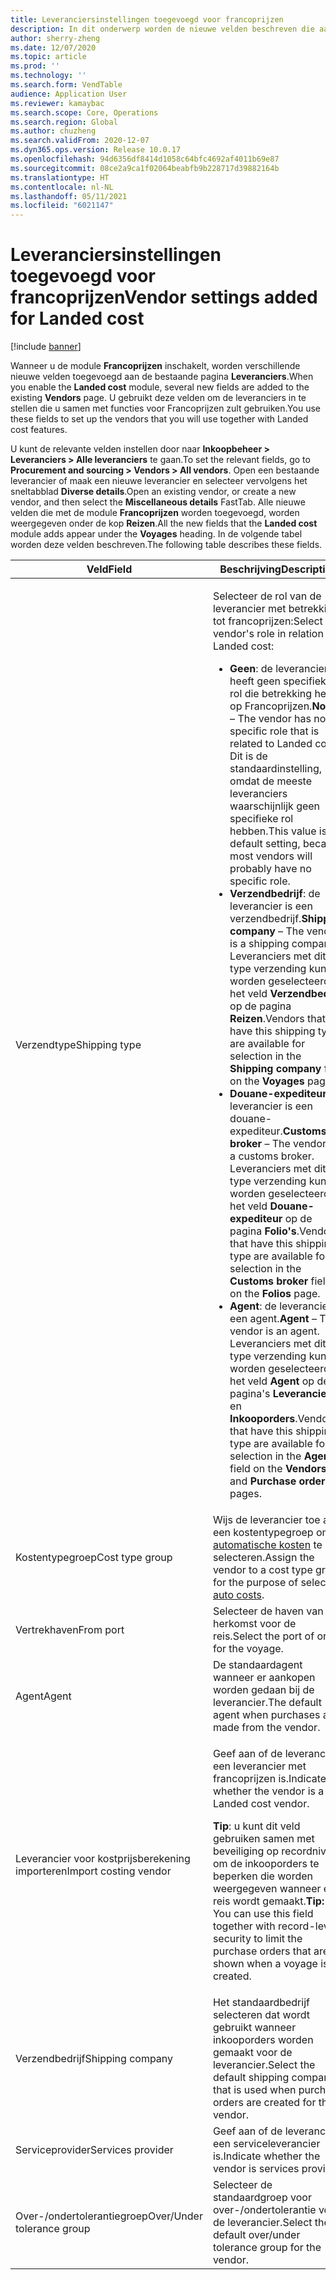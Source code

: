 ```yaml
---
title: Leveranciersinstellingen toegevoegd voor francoprijzen
description: In dit onderwerp worden de nieuwe velden beschreven die aan de bestaande pagina Leveranciers worden toegevoegd wanneer u de module Francoprijzen inschakelt. U gebruikt deze velden om de leveranciers in te stellen die u samen met functies voor Francoprijzen zult gebruiken.
author: sherry-zheng
ms.date: 12/07/2020
ms.topic: article
ms.prod: ''
ms.technology: ''
ms.search.form: VendTable
audience: Application User
ms.reviewer: kamaybac
ms.search.scope: Core, Operations
ms.search.region: Global
ms.author: chuzheng
ms.search.validFrom: 2020-12-07
ms.dyn365.ops.version: Release 10.0.17
ms.openlocfilehash: 94d6356df8414d1058c64bfc4692af4011b69e87
ms.sourcegitcommit: 08ce2a9ca1f02064beabfb9b228717d39882164b
ms.translationtype: HT
ms.contentlocale: nl-NL
ms.lasthandoff: 05/11/2021
ms.locfileid: "6021147"
---
```

# <a name="vendor-settings-added-for-landed-cost"></a><span data-ttu-id="a06a0-104">Leveranciersinstellingen toegevoegd voor francoprijzen</span><span class="sxs-lookup"><span data-stu-id="a06a0-104">Vendor settings added for Landed cost</span></span>

[!include [banner](../../includes/banner.md)]

<span data-ttu-id="a06a0-105">Wanneer u de module **Francoprijzen** inschakelt, worden verschillende nieuwe velden toegevoegd aan de bestaande pagina **Leveranciers**.</span><span class="sxs-lookup"><span data-stu-id="a06a0-105">When you enable the **Landed cost** module, several new fields are added to the existing **Vendors** page.</span></span> <span data-ttu-id="a06a0-106">U gebruikt deze velden om de leveranciers in te stellen die u samen met functies voor Francoprijzen zult gebruiken.</span><span class="sxs-lookup"><span data-stu-id="a06a0-106">You use these fields to set up the vendors that you will use together with Landed cost features.</span></span>

<span data-ttu-id="a06a0-107">U kunt de relevante velden instellen door naar **Inkoopbeheer \> Leveranciers \> Alle leveranciers** te gaan.</span><span class="sxs-lookup"><span data-stu-id="a06a0-107">To set the relevant fields, go to **Procurement and sourcing \> Vendors \> All vendors**.</span></span> <span data-ttu-id="a06a0-108">Open een bestaande leverancier of maak een nieuwe leverancier en selecteer vervolgens het sneltabblad **Diverse details**.</span><span class="sxs-lookup"><span data-stu-id="a06a0-108">Open an existing vendor, or create a new vendor, and then select the **Miscellaneous details** FastTab.</span></span> <span data-ttu-id="a06a0-109">Alle nieuwe velden die met de module **Francoprijzen** worden toegevoegd, worden weergegeven onder de kop **Reizen**.</span><span class="sxs-lookup"><span data-stu-id="a06a0-109">All the new fields that the **Landed cost** module adds appear under the **Voyages** heading.</span></span> <span data-ttu-id="a06a0-110">In de volgende tabel worden deze velden beschreven.</span><span class="sxs-lookup"><span data-stu-id="a06a0-110">The following table describes these fields.</span></span>

| <span data-ttu-id="a06a0-111">Veld</span><span class="sxs-lookup"><span data-stu-id="a06a0-111">Field</span></span> | <span data-ttu-id="a06a0-112">Beschrijving</span><span class="sxs-lookup"><span data-stu-id="a06a0-112">Description</span></span> |
|---|---|
| <span data-ttu-id="a06a0-113">Verzendtype</span><span class="sxs-lookup"><span data-stu-id="a06a0-113">Shipping type</span></span> | <p><span data-ttu-id="a06a0-114">Selecteer de rol van de leverancier met betrekking tot francoprijzen:</span><span class="sxs-lookup"><span data-stu-id="a06a0-114">Select the vendor's role in relation to Landed cost:</span></span></p><ul><li><span data-ttu-id="a06a0-115">**Geen**: de leverancier heeft geen specifieke rol die betrekking heeft op Francoprijzen.</span><span class="sxs-lookup"><span data-stu-id="a06a0-115">**None** – The vendor has no specific role that is related to Landed cost.</span></span> <span data-ttu-id="a06a0-116">Dit is de standaardinstelling, omdat de meeste leveranciers waarschijnlijk geen specifieke rol hebben.</span><span class="sxs-lookup"><span data-stu-id="a06a0-116">This value is the default setting, because most vendors will probably have no specific role.</span></span></li><li><span data-ttu-id="a06a0-117">**Verzendbedrijf**: de leverancier is een verzendbedrijf.</span><span class="sxs-lookup"><span data-stu-id="a06a0-117">**Shipping company** – The vendor is a shipping company.</span></span> <span data-ttu-id="a06a0-118">Leveranciers met dit type verzending kunnen worden geselecteerd in het veld **Verzendbedrijf** op de pagina **Reizen**.</span><span class="sxs-lookup"><span data-stu-id="a06a0-118">Vendors that have this shipping type are available for selection in the **Shipping company** field on the **Voyages** page.</span></span></li><li><span data-ttu-id="a06a0-119">**Douane-expediteur**: de leverancier is een douane-expediteur.</span><span class="sxs-lookup"><span data-stu-id="a06a0-119">**Customs broker** – The vendor is a customs broker.</span></span> <span data-ttu-id="a06a0-120">Leveranciers met dit type verzending kunnen worden geselecteerd in het veld **Douane-expediteur** op de pagina **Folio's**.</span><span class="sxs-lookup"><span data-stu-id="a06a0-120">Vendors that have this shipping type are available for selection in the **Customs broker** field on the **Folios** page.</span></span></li><li><span data-ttu-id="a06a0-121">**Agent**: de leverancier is een agent.</span><span class="sxs-lookup"><span data-stu-id="a06a0-121">**Agent** – The vendor is an agent.</span></span> <span data-ttu-id="a06a0-122">Leveranciers met dit type verzending kunnen worden geselecteerd in het veld **Agent** op de pagina's **Leveranciers** en **Inkooporders**.</span><span class="sxs-lookup"><span data-stu-id="a06a0-122">Vendors that have this shipping type are available for selection in the **Agent** field on the **Vendors** and **Purchase orders** pages.</span></span></li></ul> |
| <span data-ttu-id="a06a0-123">Kostentypegroep</span><span class="sxs-lookup"><span data-stu-id="a06a0-123">Cost type group</span></span> | <span data-ttu-id="a06a0-124">Wijs de leverancier toe aan een kostentypegroep om [automatische kosten](auto-cost-setup.md) te selecteren.</span><span class="sxs-lookup"><span data-stu-id="a06a0-124">Assign the vendor to a cost type group for the purpose of selecting [auto costs](auto-cost-setup.md).</span></span> |
| <span data-ttu-id="a06a0-125">Vertrekhaven</span><span class="sxs-lookup"><span data-stu-id="a06a0-125">From port</span></span> | <span data-ttu-id="a06a0-126">Selecteer de haven van herkomst voor de reis.</span><span class="sxs-lookup"><span data-stu-id="a06a0-126">Select the port of origin for the voyage.</span></span> |
| <span data-ttu-id="a06a0-127">Agent</span><span class="sxs-lookup"><span data-stu-id="a06a0-127">Agent</span></span> | <span data-ttu-id="a06a0-128">De standaardagent wanneer er aankopen worden gedaan bij de leverancier.</span><span class="sxs-lookup"><span data-stu-id="a06a0-128">The default agent when purchases are made from the vendor.</span></span> |
| <span data-ttu-id="a06a0-129">Leverancier voor kostprijsberekening importeren</span><span class="sxs-lookup"><span data-stu-id="a06a0-129">Import costing vendor</span></span> | <p><span data-ttu-id="a06a0-130">Geef aan of de leverancier een leverancier met francoprijzen is.</span><span class="sxs-lookup"><span data-stu-id="a06a0-130">Indicate whether the vendor is a Landed cost vendor.</span></span></p><p><span data-ttu-id="a06a0-131">**Tip**: u kunt dit veld gebruiken samen met beveiliging op recordniveau om de inkooporders te beperken die worden weergegeven wanneer een reis wordt gemaakt.</span><span class="sxs-lookup"><span data-stu-id="a06a0-131">**Tip:** You can use this field together with record-level security to limit the purchase orders that are shown when a voyage is created.</span></span></p> |
| <span data-ttu-id="a06a0-132">Verzendbedrijf</span><span class="sxs-lookup"><span data-stu-id="a06a0-132">Shipping company</span></span> | <span data-ttu-id="a06a0-133">Het standaardbedrijf selecteren dat wordt gebruikt wanneer inkooporders worden gemaakt voor de leverancier.</span><span class="sxs-lookup"><span data-stu-id="a06a0-133">Select the default shipping company that is used when purchase orders are created for the vendor.</span></span> |
| <span data-ttu-id="a06a0-134">Serviceprovider</span><span class="sxs-lookup"><span data-stu-id="a06a0-134">Services provider</span></span> | <span data-ttu-id="a06a0-135">Geef aan of de leverancier een serviceleverancier is.</span><span class="sxs-lookup"><span data-stu-id="a06a0-135">Indicate whether the vendor is services provider.</span></span> |
| <span data-ttu-id="a06a0-136">Over-/ondertolerantiegroep</span><span class="sxs-lookup"><span data-stu-id="a06a0-136">Over/Under tolerance group</span></span> | <span data-ttu-id="a06a0-137">Selecteer de standaardgroep voor over-/ondertolerantie voor de leverancier.</span><span class="sxs-lookup"><span data-stu-id="a06a0-137">Select the default over/under tolerance group for the vendor.</span></span> |
